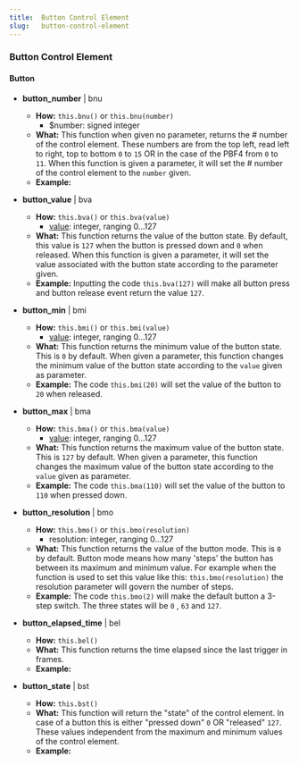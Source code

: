 ```yaml
---
title:  Button Control Element
slug:   button-control-element
---
```


### Button Control Element

#### Button

- **button_number** | bnu

  - **How:** `this.bnu()` or `this.bnu(number)`
    - $number: signed integer
  - **What:** This function when given no parameter, returns the # number of the control element. These numbers are from the top left, read left to right, top to bottom `0` to `15` OR in the case of the PBF4 from `0` to `11`. 
    When this function is given a parameter, it will set the # number of the control element to the `number` given.
  - **Example:**

- **button_value** | bva

  - **How:** `this.bva()` or `this.bva(value)`
    -  <a href="#val">value</a>: integer, ranging 0...127
  - **What:** This function returns the value of the button state. By default, this value is `127` when the button is pressed down and `0` when released.
    When this function is given a parameter, it will set the value associated with the button state according to the parameter given.
  - **Example:** Inputting the code `this.bva(127)` will make all button press and  button release event return the value `127`.

- **button_min** | bmi

  - **How:** `this.bmi()` or `this.bmi(value)`
    -  <a href="#val">value</a>: integer, ranging 0...127
  - **What:** This function returns the minimum value of the button state. This is `0` by default.
    When given a parameter, this function changes the minimum value of the button state according to the `value` given as parameter.
  - **Example:** The code `this.bmi(20)` will set the value of the button to `20` when released.

- **button_max** | bma

  - **How:** `this.bma()` or `this.bma(value)`
    -  <a href="#val">value</a>: integer, ranging 0...127
  - **What:** This function returns the maximum value of the button state. This is `127` by default.
    When given a parameter, this function changes the maximum value of the button state according to the `value` given as parameter.
  - **Example:** The code `this.bma(110)` will set the value of the button to `110` when pressed down.

- **button_resolution** | bmo

  - **How:** `this.bmo()` or `this.bmo(resolution)`
    - resolution: integer, ranging 0...127
  - **What:** This function returns the value of the button mode. This is `0` by default. Button mode means how many 'steps' the button has between its maximum and minimum value. For example when the function is used to set this value like this: `this.bmo(resolution)` the resolution parameter will govern the number of steps.
  - **Example:** The code `this.bmo(2)` will make the default button a 3-step switch. The three states will be `0` , `63` and `127`.

- **button_elapsed_time** | bel

  - **How:** `this.bel()`
  - **What:** This function returns the time elapsed since the last trigger in frames.
  - **Example:**

- **button_state** | bst

  - **How:** `this.bst()`
  - **What:** This function will return the "state" of the control element. In case of a button this is either "pressed down" `0`  OR "released" `127`. These values independent from the maximum and minimum values of the control element.
  - **Example:**
